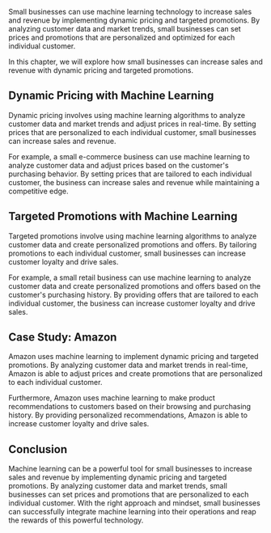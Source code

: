 
Small businesses can use machine learning technology to increase sales and revenue by implementing dynamic pricing and targeted promotions. By analyzing customer data and market trends, small businesses can set prices and promotions that are personalized and optimized for each individual customer.

In this chapter, we will explore how small businesses can increase sales and revenue with dynamic pricing and targeted promotions.

Dynamic Pricing with Machine Learning
-------------------------------------

Dynamic pricing involves using machine learning algorithms to analyze customer data and market trends and adjust prices in real-time. By setting prices that are personalized to each individual customer, small businesses can increase sales and revenue.

For example, a small e-commerce business can use machine learning to analyze customer data and adjust prices based on the customer's purchasing behavior. By setting prices that are tailored to each individual customer, the business can increase sales and revenue while maintaining a competitive edge.

Targeted Promotions with Machine Learning
-----------------------------------------

Targeted promotions involve using machine learning algorithms to analyze customer data and create personalized promotions and offers. By tailoring promotions to each individual customer, small businesses can increase customer loyalty and drive sales.

For example, a small retail business can use machine learning to analyze customer data and create personalized promotions and offers based on the customer's purchasing history. By providing offers that are tailored to each individual customer, the business can increase customer loyalty and drive sales.

Case Study: Amazon
------------------

Amazon uses machine learning to implement dynamic pricing and targeted promotions. By analyzing customer data and market trends in real-time, Amazon is able to adjust prices and create promotions that are personalized to each individual customer.

Furthermore, Amazon uses machine learning to make product recommendations to customers based on their browsing and purchasing history. By providing personalized recommendations, Amazon is able to increase customer loyalty and drive sales.

Conclusion
----------

Machine learning can be a powerful tool for small businesses to increase sales and revenue by implementing dynamic pricing and targeted promotions. By analyzing customer data and market trends, small businesses can set prices and promotions that are personalized to each individual customer. With the right approach and mindset, small businesses can successfully integrate machine learning into their operations and reap the rewards of this powerful technology.
